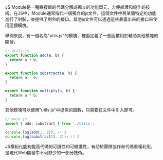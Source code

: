 

JS Module是一種將複雜的代碼分解成獨立的功能單元，方便維護和協作的技術。在JS中，Module通常指代一個獨立的js文件，這個文件中將某個特定的功能進行了封裝，並提供了對外的接口。其他js文件可以通過這些暴露出來的接口來使用這個模塊。

舉例來說，有一個名為"utils.js"的模塊，裡面定義了一些函數用於輔助其他模塊的開發。

```javascript
// utils.js
export function add(a, b) {
  return a + b;
}

export function substract(a, b) {
  return a - b;
}

export function multiply(a, b) {
  return a * b;
}
```

其他模塊可以使用"utils.js"中提供的函數，只需要在文件中引入即可。

```javascript
// main.js
import { add, substract } from './utils';

console.log(add(1, 2)); // 3
console.log(substract(5, 3)); // 2
```

JS模組化能夠提高代碼的可讀性和可維護性，有助於團隊協作和代碼重複利用，是現代Web開發中不可缺少的一部分技術。